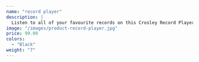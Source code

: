 ```yaml
---
name: "record player"
description: |
  Listen to all of your favourite records on this Crosley Record Player.
image: "/images/product-record-player.jpg"
price: 99.00
colors:
  - "Black"
weight: "7"
---
```

